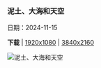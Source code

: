 ### 泥土、大海和天空

日期：2024-11-15

**下载**  |  [1920x1080](https://cn.bing.com/th?id=OHR.FrieslandNetherlands_ZH-CN5952456898_1920x1080.jpg)  |  [3840x2160](https://cn.bing.com/th?id=OHR.FrieslandNetherlands_ZH-CN5952456898_UHD.jpg)

![泥土、大海和天空](https://cn.bing.com/th?id=OHR.FrieslandNetherlands_ZH-CN5952456898_1920x1080.jpg "瓦登海沿岸，莫德加特附近，弗里斯兰，荷兰 (© Ron ter Burg/Minden Pictures)")

